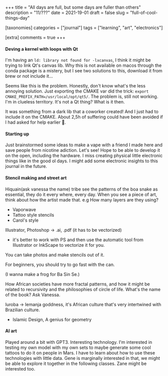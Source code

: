 +++
title = "All days are full, but some days are fuller than others"
description = "11/???"
date = 2021-19-01
draft = false
slug = "full-of-cool-things-day"

[taxonomies]
categories = ["journal"]
tags = ["learning", "art", "electronics"]

[extra]
comments = true
+++

#### Deving a kernel with loops with Qt

I'm having an `ld: library not found for -lxcanvas`, I think it might be trying to link Qt's canvas lib. Why this is not available on macos through the conda package is a mistery, but I see two solutions to this, download it from brew or not include it...

Seems like this is the problem. Honestly, don't know what's the less annoying solution. Just exporting the CMAKE var did the trick: `export CMAKE_PREFIX_PATH=/usr/local/opt/qt5/`. The problem is, still not working. I'm in clueless territory. It's not a Qt thing? What is it then.

It was something from a dark lib that a coworker created! And I just had to include it on the CMAKE. About 2,5h of suffering could have been avoided if I had asked for help earlier 🐉.

#### Starting up

Just brainstormed some ideas to make a vape with a friend I made here and save people from nicotine adiction. Let's see! Hope to be able to develop it on the open, including the hardware. I miss creating physical little electronic things like in the good ol days. I might add some electronic insights to this journal in the future.

#### Stencil making and street art

Hiquain(ask vanessa the name) tribe see the patterns of the boa snake as essential, they do it every where, every day.
When you see a piece of art, think about how the artist made that.
e.g How many layers are they using?

* Vaporwave
* Tattoo style stencils
* Carol's style

Illustrator, Photoshop -> .ai, .pdf (it has to be vectorized)
- it's better to work with PS and then use the automatic tool from Illustrator or InkScape to vectorize it for you.

You can take photos and make stencils out of it.

For beginners, you should try to go fast with the can.

(I wanna make a frog for Ba Sin Se.)

How African societies have more fractal patterns, and how it might be related to recursivity and the philosophies of circle of life. What's the name of the book? Ask Vanessa.

Iuroba -> Iemanja goddness, it's African culture that's very intertwined with Brazilian culture.

* Islamic Design, A genius for geometry


#### AI art

Played around a bit with GPT3. Interesting technology. I'm interested in testing my own model with my own sets to maybe generate some cool tattoos to do it on people in Mars. I have to learn about how to use these technologies with little data. Gene is marginally interested in that, we might be able to explore it together in the following classes. Zane might be interested too.
